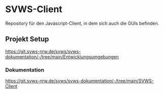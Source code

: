# SVWS-Client

Repository für den Javascript-Client, in dem sich auch die GUIs befinden.

## Projekt Setup

https://git.svws-nrw.de/svws/svws-dokumentation/-/tree/main/Entwicklungsumgebungen

### Dokumentation

https://git.svws-nrw.de/svws/svws-dokumentation/-/tree/main/SVWS-Client
